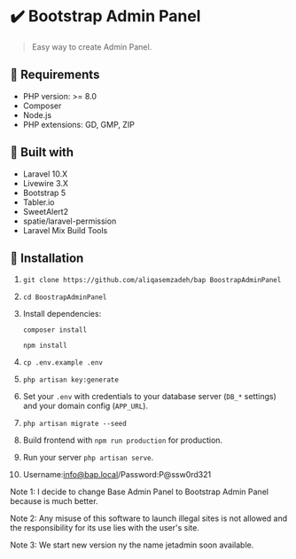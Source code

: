 ✔️ Bootstrap Admin Panel
======================
>  Easy way to create Admin Panel.
> 
## 🔌 Requirements

- PHP version: >= 8.0
- Composer
- Node.js
- PHP extensions: GD, GMP, ZIP

## 🧰 Built with

- Laravel 10.X
- Livewire 3.X
- Bootstrap 5
- Tabler.io
- SweetAlert2
- spatie/laravel-permission
- Laravel Mix Build Tools


## 🧾 Installation

1. `git clone https://github.com/aliqasemzadeh/bap BoostrapAdminPanel`
2. `cd BoostrapAdminPanel`
3. Install dependencies:

   `composer install`

   `npm install`

4. `cp .env.example .env`
5. `php artisan key:generate`
6. Set your `.env` with credentials to your database server (`DB_*` settings) and your domain config (`APP_URL`).
7. `php artisan migrate --seed`
8. Build frontend with `npm run production` for production.
9. Run your server `php artisan serve`.
10. Username:info@bap.local/Password:P@ssw0rd321



Note 1:
I decide to change Base Admin Panel to Bootstrap Admin Panel because is much better.

Note 2:
Any misuse of this software to launch illegal sites is not allowed and the responsibility for its use lies with the user's site.

Note 3: We start new version ny the name jetadmin soon available.
